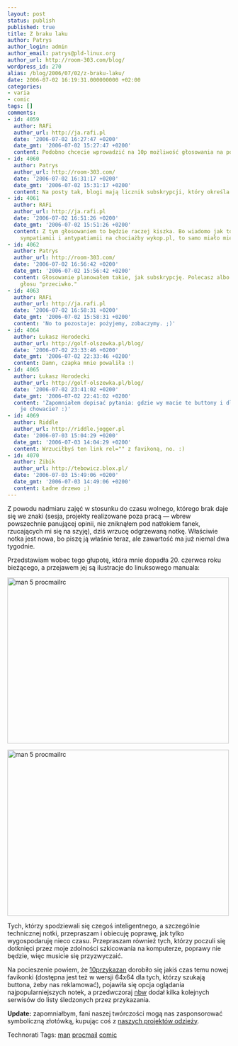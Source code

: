 ```yaml
---
layout: post
status: publish
published: true
title: Z braku laku
author: Patrys
author_login: admin
author_email: patrys@pld-linux.org
author_url: http://room-303.com/blog/
wordpress_id: 270
alias: /blog/2006/07/02/z-braku-laku/
date: 2006-07-02 16:19:31.000000000 +02:00
categories:
- varia
- comic
tags: []
comments:
- id: 4059
  author: RAFi
  author_url: http://ja.rafi.pl
  date: '2006-07-02 16:27:47 +0200'
  date_gmt: '2006-07-02 15:27:47 +0200'
  content: Podobno chcecie wprowadzić na 10p możliwość głosowania na posty/blogi?
- id: 4060
  author: Patrys
  author_url: http://room-303.com/
  date: '2006-07-02 16:31:17 +0200'
  date_gmt: '2006-07-02 15:31:17 +0200'
  content: Na posty tak, blogi mają licznik subskrypcji, który określa ich popularność.
- id: 4061
  author: RAFi
  author_url: http://ja.rafi.pl
  date: '2006-07-02 16:51:26 +0200'
  date_gmt: '2006-07-02 15:51:26 +0200'
  content: Z tym głosowaniem to będzie raczej kiszka. Bo wiadomo jak to jest np. z
    sympatiamii i antypatiamii na chociażby wykop.pl, to samo miało miejsce na blogfrogu.
- id: 4062
  author: Patrys
  author_url: http://room-303.com/
  date: '2006-07-02 16:56:42 +0200'
  date_gmt: '2006-07-02 15:56:42 +0200'
  content: Głosowanie planowałem takie, jak subskrypcję. Polecasz albo nie, nie ma
    głosu "przeciwko."
- id: 4063
  author: RAFi
  author_url: http://ja.rafi.pl
  date: '2006-07-02 16:58:31 +0200'
  date_gmt: '2006-07-02 15:58:31 +0200'
  content: 'No to pozostaje: pożyjemy, zobaczymy. ;)'
- id: 4064
  author: Łukasz Horodecki
  author_url: http://golf-olszewka.pl/blog/
  date: '2006-07-02 23:33:46 +0200'
  date_gmt: '2006-07-02 22:33:46 +0200'
  content: Damn, czapka mnie powaliła :)
- id: 4065
  author: Łukasz Horodecki
  author_url: http://golf-olszewka.pl/blog/
  date: '2006-07-02 23:41:02 +0200'
  date_gmt: '2006-07-02 22:41:02 +0200'
  content: 'Zapomniałem dopisać pytania: gdzie wy macie te buttony i dlaczego tak
    je chowacie? :)'
- id: 4069
  author: Riddle
  author_url: http://riddle.jogger.pl
  date: '2006-07-03 15:04:29 +0200'
  date_gmt: '2006-07-03 14:04:29 +0200'
  content: Wrzuciłbyś ten link rel="" z favikoną, no. :)
- id: 4070
  author: Zibik
  author_url: http://tebowicz.blox.pl/
  date: '2006-07-03 15:49:06 +0200'
  date_gmt: '2006-07-03 14:49:06 +0200'
  content: Ładne drzewo ;)
---
```

<p>Z powodu nadmiaru zajęć w stosunku do czasu wolnego, którego brak daje się we znaki (sesja, projekty realizowane poza pracą — wbrew powszechnie panującej opinii, nie zniknąłem pod natłokiem fanek, rzucających mi się na szyję), dziś wrzucę odgrzewaną notkę. Właściwie notka jest nowa, bo piszę ją właśnie teraz, ale zawartość ma już niemal dwa tygodnie.</p>

<p>Przedstawiam wobec tego głupotę, która mnie dopadła 20. czerwca roku bieżącego, a przejawem jej są ilustracje do linuksowego manuala:</p>

<p class="strip"><a href="http://www.flickr.com/photos/patrys/171276603/" title="Photo Sharing"><img src="http://static.flickr.com/52/171276603_25514f0d63.jpg" alt="man 5 procmailrc" height="375" width="500" /></a></p>

<p class="strip"><a href="http://www.flickr.com/photos/patrys/171296254/" title="Photo Sharing"><img src="http://static.flickr.com/78/171296254_ab84a8ec9b.jpg" alt="man 5 procmailrc" height="375" width="500" /></a></p>

<p>Tych, którzy spodziewali się czegoś inteligentnego, a szczególnie technicznej notki, przepraszam i obiecuję poprawę, jak tylko wygospodaruję nieco czasu. Przepraszam również tych, którzy poczuli się dotknięci przez moje zdolności szkicowania na komputerze, poprawy nie będzie, więc musicie się przyzwyczaić.</p>

<p>Na pocieszenie powiem, że <a href="http://10przykazan.com/">10przykazan</a> dorobiło się jakiś czas temu nowej favikonki (dostępna jest też w wersji 64x64 dla tych, którzy szukają buttona, żeby nas reklamować), pojawiła się opcja oglądania najpopularniejszych notek, a przedwczoraj <a href="http://enbewu.net/blog/">nbw</a> dodał kilka kolejnych serwisów do listy śledzonych przez przykazania.</p>

<p><strong>Update:</strong> zapomniałbym, fani naszej twórczości mogą nas zasponsorować symboliczną złotówką, kupując coś z <a href="http://generated.spreadshirt.net/">naszych projektów odzieży</a>.</p>

Technorati Tags: <a href="http://technorati.com/tag/man" rel="tag">man</a> <a href="http://technorati.com/tag/procmail" rel="tag">procmail</a> <a href="http://technorati.com/tag/comic" rel="tag">comic</a>
